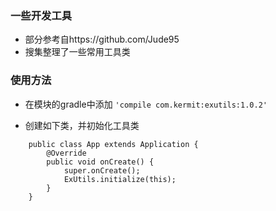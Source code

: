 ### 一些开发工具

- 部分参考自https://github.com/Jude95
- 搜集整理了一些常用工具类

### 使用方法

- 在模块的gradle中添加
```'compile com.kermit:exutils:1.0.2'```

- 创建如下类，并初始化工具类
```
    public class App extends Application {
        @Override
        public void onCreate() {
            super.onCreate();
            ExUtils.initialize(this);
        }
    }
```